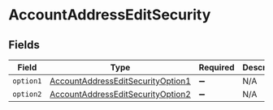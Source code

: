 # AccountAddressEditSecurity


## Fields

| Field                                                                                             | Type                                                                                              | Required                                                                                          | Description                                                                                       |
| ------------------------------------------------------------------------------------------------- | ------------------------------------------------------------------------------------------------- | ------------------------------------------------------------------------------------------------- | ------------------------------------------------------------------------------------------------- |
| `option1`                                                                                         | [AccountAddressEditSecurityOption1](../../models/operations/AccountAddressEditSecurityOption1.md) | :heavy_minus_sign:                                                                                | N/A                                                                                               |
| `option2`                                                                                         | [AccountAddressEditSecurityOption2](../../models/operations/AccountAddressEditSecurityOption2.md) | :heavy_minus_sign:                                                                                | N/A                                                                                               |